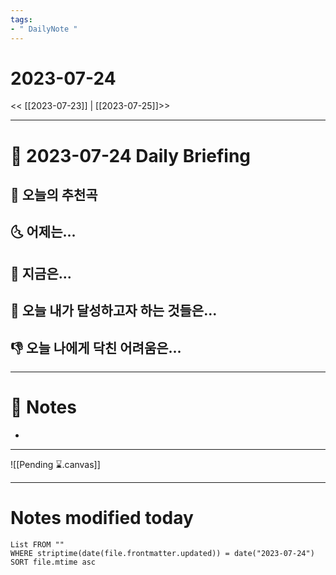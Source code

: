 ```yaml
---
tags:
- " DailyNote "
---
```


# 2023-07-24

<< [[2023-07-23]] | [[2023-07-25]]>>

---
# 📅 2023-07-24 Daily Briefing

## 🎵 오늘의 추천곡


## 🌜 어제는...


## 🙌 지금은...


## 🚀 오늘 내가 달성하고자 하는 것들은...


## 👎 오늘 나에게 닥친 어려움은...


---

# 📝 Notes

- 

___

![[Pending ⌛.canvas]]

---
# Notes modified today

```dataview
List FROM "" 
WHERE striptime(date(file.frontmatter.updated)) = date("2023-07-24") 
SORT file.mtime asc
```
